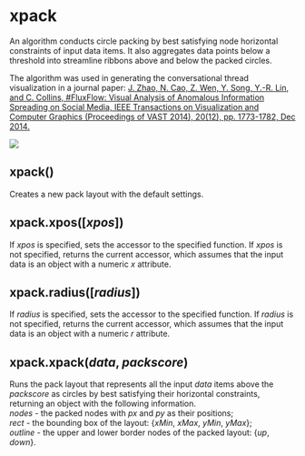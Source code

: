 <h1>xpack</h1>
An algorithm conducts circle packing by best satisfying node horizontal constraints of input data items. It also aggregates data points below a threshold into streamline ribbons above and below the packed circles. 

The algorithm was used in generating the conversational thread visualization in a journal paper: <a href="http://www.cs.toronto.edu/~jianzhao/papers/fluxflow.pdf">J. Zhao, N. Cao, Z. Wen, Y. Song, Y.-R. Lin, and C. Collins, #FluxFlow: Visual Analysis of Anomalous Information Spreading on Social Media, IEEE Transactions on Visualization and Computer Graphics (Proceedings of VAST 2014), 20(12), pp. 1773-1782, Dec 2014.</a>

<img src="http://www.cs.toronto.edu/~jianzhao/snapshots/fluxflow.png" />

<h2>xpack()</h2>
Creates a new pack layout with the default settings.

<h2>xpack.xpos([<i>xpos</i>])</h2>
If <i>xpos</i> is specified, sets the accessor to the specified function. If <i>xpos</i> is not specified, returns the current accessor, which assumes that the input data is an object with a numeric <i>x</i> attribute.

<h2>xpack.radius([<i>radius</i>])</h2>
If <i>radius</i> is specified, sets the accessor to the specified function. If <i>radius</i> is not specified, returns the current accessor, which assumes that the input data is an object with a numeric <i>r</i> attribute.

<h2>xpack.xpack(<i>data</i>, <i>packscore</i>)</h2>
Runs the pack layout that represents all the input <i>data</i> items above the <i>packscore</i> as circles by best satisfying their horizontal constraints, returning an object with the following information. <br />
<i>nodes</i> - the packed nodes with <i>px</i> and <i>py</i> as their positions; <br />
<i>rect</i> - the bounding box of the layout: {<i>xMin</i>, <i>xMax</i>, <i>yMin</i>, <i>yMax</i>}; <br />
<i>outline</i> - the upper and lower border nodes of the packed layout: {<i>up</i>, <i>down</i>}.
